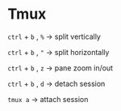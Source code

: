 # Tmux

`ctrl` + `b` , `%` -> split vertically

`ctrl` + `b` , `"` -> split horizontally

`ctrl` + `b` , `z` -> pane zoom in/out

`ctrl` + `b` , `d` -> detach session

`tmux a` -> attach session
